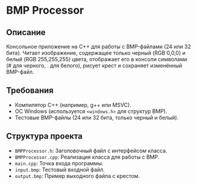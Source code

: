 # BMP Processor

## Описание
Консольное приложение на C++ для работы с BMP-файлами (24 или 32 бита). Читает изображение, содержащее только черный (RGB 0,0,0) и белый (RGB 255,255,255) цвета, отображает его в консоли символами (# для черного, . для белого), рисует крест и сохраняет изменённый BMP-файл.

## Требования
- Компилятор C++ (например, g++ или MSVC).
- ОС Windows (используется `<windows.h>` для структур BMP).
- Тестовые BMP-файлы (24 или 32 бита, только черный и белый).

## Структура проекта
- `BMPProcessor.h`: Заголовочный файл с интерфейсом класса.
- `BMPProcessor.cpp`: Реализация класса для работы с BMP.
- `main.cpp`: Точка входа программы.
- `input.bmp`: Тестовый входной файл.
- `output.bmp`: Пример выходного файла с крестом.

